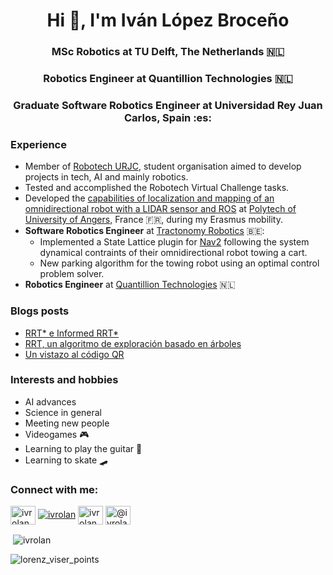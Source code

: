 

<!--
**ivrolan/ivrolan** is a ✨ _special_ ✨ repository because its `README.md` (this file) appears on your GitHub profile.

Here are some ideas to get you started:

- 🔭 I’m currently working on ...
- 🌱 I’m currently learning ...
- 👯 I’m looking to collaborate on ...
- 🤔 I’m looking for help with ...
- 💬 Ask me about ...
- 📫 How to reach me: ...
- 😄 Pronouns: ...
- ⚡ Fun fact: ...
-->
<h1 align="center">Hi 👋, I'm Iván López Broceño</h1>
<h3 align="center">MSc Robotics at TU Delft, The Netherlands 🇳🇱</h3>
<h3 align="center">Robotics Engineer at Quantillion Technologies 🇳🇱</h3>
<h3 align="center">Graduate Software Robotics Engineer at Universidad Rey Juan Carlos, Spain :es:</h3>

### Experience
* Member of [Robotech URJC](https://github.com/RoboTech-URJC), student organisation aimed to develop projects in tech, AI and mainly robotics.
* Tested and accomplished the Robotech Virtual Challenge tasks.
* Developed the [capabilities of localization and mapping of an omnidirectional robot with a LIDAR sensor and ROS](https://github.com/ivrolan/my_pogo) at [Polytech of University of Angers,](http://www.polytech-angers.fr/fr/index.html) France :fr:, during my Erasmus mobility.
* **Software Robotics Engineer** at [Tractonomy Robotics](https://www.tractonomy.com/) 🇧🇪:
  *  Implemented a State Lattice plugin for [Nav2](https://github.com/ros-planning/navigation2) following the system dynamical contraints of their omnidirectional robot towing a cart.
  *  New parking algorithm for the towing robot using an optimal control problem solver.
* **Robotics Engineer** at [Quantillion Technologies](https://www.quantillion.io/) 🇳🇱

### Blogs posts
<!-- BLOG-POST-LIST:START -->
- [RRT* e Informed RRT*](https://medium.com/blog-robotech/rrt-e-informed-rrt-e9f90b5c3457?source=rss-fdbf6519739e------2)
- [RRT, un algoritmo de exploración basado en árboles](https://medium.com/blog-robotech/rrt-un-algoritmo-de-exploraci%C3%B3n-basado-en-%C3%A1rboles-cf50e40c9a50?source=rss-fdbf6519739e------2)
- [Un vistazo al código QR](https://medium.com/blog-robotech/un-vistazo-al-c%C3%B3digo-qr-ba8309b9cb3f?source=rss-fdbf6519739e------2)
<!-- BLOG-POST-LIST:END -->

### Interests and hobbies
- AI advances
- Science in general
- Meeting new people
- Videogames 🎮
- Learning to play the guitar 🎸
- Learning to skate 🛹


<h3 align="left">Connect with me:</h3>
<p align="left">
<a href="https://twitter.com/ivrolan" target="blank"><img align="center" src="https://raw.githubusercontent.com/rahuldkjain/github-profile-readme-generator/master/src/images/icons/Social/twitter.svg" alt="ivrolan" height="30" width="40" /></a>
<a href="https://twitter.com/ivrolan" target="blank"><img src="https://img.shields.io/twitter/follow/ivrolan?logo=twitter&style=for-the-badge" alt="ivrolan" /></a> 
<a href="https://www.linkedin.com/in/ivrolan" target="blank"><img align="center" src="https://raw.githubusercontent.com/rahuldkjain/github-profile-readme-generator/master/src/images/icons/Social/linked-in-alt.svg" alt="ivrolan" height="30" width="40" /></a>
<a href="https://medium.com/@ivrolan" target="blank"><img align="center" src="https://raw.githubusercontent.com/rahuldkjain/github-profile-readme-generator/master/src/images/icons/Social/medium.svg" alt="@ivrolan" height="30" width="40" /></a>
</p>

<p>&nbsp;<img align="center" src="https://github-readme-stats.vercel.app/api?username=ivrolan&show_icons=true&locale=en" alt="ivrolan" /></p>

![lorenz_viser_points](https://github.com/user-attachments/assets/00e9295e-5c87-4616-9239-f8075b298e74)
